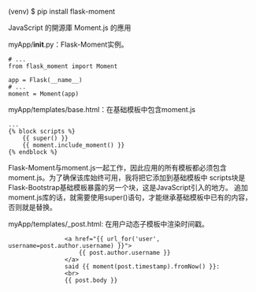 (venv) $ pip install flask-moment

JavaScript 的開源庫 Moment.js 的應用

myApp/__init__.py：Flask-Moment实例。
```
# ...
from flask_moment import Moment

app = Flask(__name__)
# ...
moment = Moment(app)
```


myApp/templates/base.html：在基础模板中包含moment.js
```
...
{% block scripts %}
    {{ super() }}
    {{ moment.include_moment() }}
{% endblock %}
```
Flask-Moment与moment.js一起工作，因此应用的所有模板都必须包含moment.js。为了确保该库始终可用，我将把它添加到基础模板中
scripts块是Flask-Bootstrap基础模板暴露的另一个块，这是JavaScript引入的地方。
追加moment.js库的话，就需要使用super()语句，才能继承基础模板中已有的内容，否则就是替换。

myApp/templates/\_post.html: 在用户动态子模板中渲染时间戳。
```
                <a href="{{ url_for('user', username=post.author.username) }}">
                    {{ post.author.username }}
                </a>
                said {{ moment(post.timestamp).fromNow() }}:
                <br>
                {{ post.body }}
```
